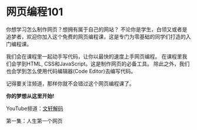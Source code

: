 # 网页编程101

你想学习怎么制作网页？想拥有属于自己的网站？
不论你是学生，白领又或者是追梦者，欢迎你加入这个免费的网页编程课，这是专门为零基础的同学们打造的入门编程课。

我们会在课程里一起动手写代码，让你以最快的速度上手网页编程。
在课程里我们会学到HTML, CSS和JavaScript。这是制作网页的必备工具。
除此之外，我们也会学到怎么使用代码编辑器(Code Editor)去编写代码。

记得要关注频道，那样你就不会错过这个网页编程课了。

**你的梦想从这里开始!**

YouTube频道：[文轩解码](https://www.youtube.com/channel/UCUeyghhDd1AguJvxZHvc_jA)


第一集：人生第一个网页

